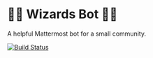# 🧙‍♀️ Wizards Bot 🧙‍♂️

A helpful Mattermost bot for a small community.

[![Build Status](https://api.cirrus-ci.com/github/wezm/wizards-bot.svg)](https://cirrus-ci.com/github/wezm/wizards-bot)
